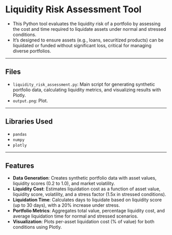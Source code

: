 # Liquidity Risk Assessment Tool

- This Python tool evaluates the liquidity risk of a portfolio by assessing the cost and time required to liquidate assets under normal and stressed conditions.
- It’s designed to ensure assets (e.g., loans, securitized products) can be liquidated or funded without significant loss, critical for managing diverse portfolios.

---

## Files
- `liquidity_risk_assessment.py`: Main script for generating synthetic portfolio data, calculating liquidity metrics, and visualizing results with Plotly.
- `output.png`: Plot.

---

## Libraries Used
- `pandas`
- `numpy`
- `plotly`

---

## Features
- **Data Generation**: Creates synthetic portfolio data with asset values, liquidity scores (0.2 to 1.0), and market volatility.
- **Liquidity Cost**: Estimates liquidation cost as a function of asset value, liquidity score, volatility, and a stress factor (1.5x in stressed conditions).
- **Liquidation Time**: Calculates days to liquidate based on liquidity score (up to 30 days), with a 20% increase under stress.
- **Portfolio Metrics**: Aggregates total value, percentage liquidity cost, and average liquidation time for normal and stressed scenarios.
- **Visualization**: Plots per-asset liquidation cost (% of value) for both conditions using Plotly.
